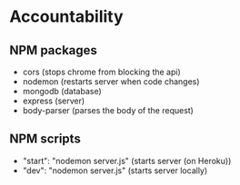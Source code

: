 # Accountability

## NPM packages

- cors (stops chrome from blocking the api)
- nodemon (restarts server when code changes)
- mongodb (database)
- express (server)
- body-parser (parses the body of the request)

## NPM scripts

- "start": "nodemon server.js" (starts server (on Heroku))
- "dev": "nodemon server.js" (starts server locally)
